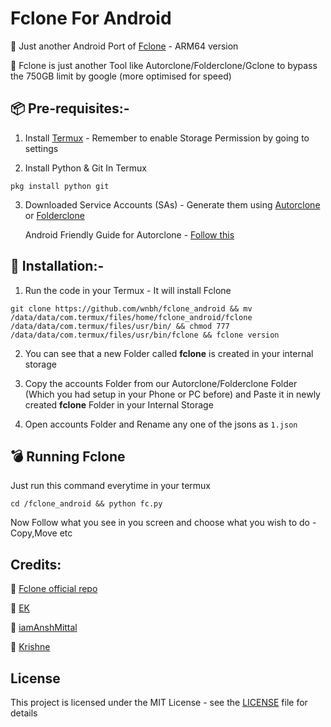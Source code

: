 # Fclone For Android
🔴 Just another Android Port of [Fclone](https://github.com/mawaya/rclone) - ARM64 version


🔷 Fclone is just another Tool like Autorclone/Folderclone/Gclone to bypass the 750GB limit by google (more optimised for speed)

## 📦 Pre-requisites:-
1. Install [Termux](https://play.google.com/store/apps/details?id=com.termux&hl=en_IN%20%20) - Remember to enable Storage Permission by going to settings

2. Install Python & Git In Termux
```
pkg install python git
```
3. Downloaded Service Accounts (SAs) - Generate them using [Autorclone](https://github.com/xyou365/AutoRclone) or [Folderclone](https://github.com/Spazzlo/folderclone)

   Android Friendly Guide for Autorclone - [Follow this](https://telegra.ph/Autorclone-in-Android-Termux-06-30)
## 💊 Installation:-
1. Run the code in your Termux - It will install Fclone
```
git clone https://github.com/wnbh/fclone_android && mv /data/data/com.termux/files/home/fclone_android/fclone /data/data/com.termux/files/usr/bin/ && chmod 777 /data/data/com.termux/files/usr/bin/fclone && fclone version
```
2. You can see that a new Folder called **fclone** is created in your internal storage

3. Copy the accounts Folder from our Autorclone/Folderclone Folder (Which you had setup in your Phone or PC before) and Paste it in newly created **fclone** Folder in your Internal Storage

4. Open accounts Folder and Rename any one of the jsons as `1.json`
## 💣 Running Fclone
Just run this command everytime in your termux
```
cd /fclone_android && python fc.py
```
Now Follow what you see in you screen and choose what you wish to do - Copy,Move etc 
## Credits:
👦 [Fclone official repo](https://github.com/mawaya/rclone)

👧 [EK](https://t.me/everykenyan)

👨 [iamAnshMittal](https://t.me/iamAnshMittal)

👨 [Krishne](https://t.me/krishne)

## License
This project is licensed under the MIT License - see the [LICENSE](https://github.com/roshanconnor123/fclone_android/blob/master/LICENSE) file for details

